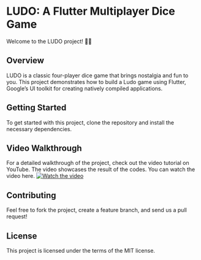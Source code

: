  
# LUDO: A Flutter Multiplayer Dice Game
Welcome to the LUDO project! 🎲📱

## Overview
LUDO is a classic four-player dice game that brings nostalgia and fun to you. This project demonstrates how to build a Ludo game using Flutter, Google’s UI toolkit for creating natively compiled applications.
 
## Getting Started
To get started with this project, clone the repository and install the necessary dependencies.

## Video Walkthrough
For a detailed walkthrough of the project, check out the video tutorial on YouTube. The video showcases the result of the codes. You can watch the video here.
[![Watch the video](https://img.youtube.com/vi/7WD6BDxRGP0/maxresdefault.jpg)](https://youtu.be/vbHjMWg8k4I)

## Contributing
Feel free to fork the project, create a feature branch, and send us a pull request!

## License
This project is licensed under the terms of the MIT license.
